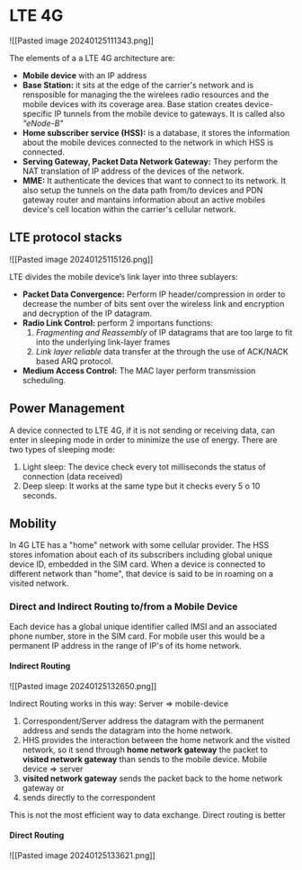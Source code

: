 # LTE 4G

![[Pasted image 20240125111343.png]]

The elements of a a LTE 4G architecture are: 
- **Mobile device** with an IP address
- **Base Station:** it sits at the edge of the carrier's network and is rensposible for managing the the wirelees radio resources and the mobile devices with its coverage area. Base station creates device-specific IP tunnels from the mobile device to gateways. It is called also *"eNode-B"*
- **Home subscriber service (HSS):**  is a database, it stores the information about the mobile devices connected to the network in which  HSS is connected. 
- **Serving Gateway, Packet Data Network Gateway:** They perform the NAT translation of IP address of the devices of the network. 
- **MME:** It authenticate the devices that want to connect to its network. It also setup the tunnels on the data path from/to devices and PDN gateway router and mantains information about an active mobiles device's cell location within the carrier's cellular network. 

## LTE protocol stacks

![[Pasted image 20240125115126.png]]

LTE divides the mobile device’s link layer into three sublayers:
- **Packet Data Convergence:**  Perform IP header/compression in order to decrease the number of bits sent over the wireless link and encryption and decryption of the IP datagram. 
- **Radio Link Control:** perform 2 importans functions: 
	1. *Fragmenting and Reassembly* of IP datagrams that are too large to fit into the underlying link-layer frames
	2. *Link layer reliable* data transfer at the  through the use of ACK/NACK based ARQ protocol. 
- **Medium Access Control:** The MAC layer perform transmission scheduling. 

## Power Management

A device connected to LTE 4G, if it is not sending or receiving data, can enter in sleeping mode in order to minimize the use of energy. 
There are two types of sleeping mode: 
1) Light sleep: The device check every tot milliseconds the status of connection (data received)
2) Deep sleep: It works at the same type but it checks every 5 o 10 seconds. 

## Mobility 

In 4G LTE has  a "home" network with some cellular provider. The HSS stores infomation about each of its subscribers including global unique device ID, embedded in the SIM card. 
When a device is connected to different network than "home", that device is said to be in roaming on a visited network. 
### Direct and Indirect Routing to/from a Mobile Device
Each device has a global unique identifier called IMSI and an associated phone number, store in the SIM card. For mobile user this would be a permanent IP address in the range of IP's of its home network. 
#### Indirect Routing

![[Pasted image 20240125132650.png]]

Indirect Routing works in this way:
Server => mobile-device
1) Correspondent/Server address the datagram with the permanent address and sends the datagram into the home network. 
2) HHS provides the interaction between the home network and the visited network, so it send through **home network gateway** the packet to **visited network gateway** than sends to the mobile device. 
Mobile device => server
1) **visited network gateway** sends the packet back to the home network gateway or 
2) sends directly to the correspondent

This is not the most efficient way to data exchange. Direct routing is better 
#### Direct Routing

![[Pasted image 20240125133621.png]]
